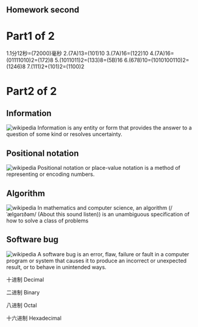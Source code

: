 Homework second
-
Part1 of 2
====
1.1分12秒=(72000)毫秒
2.(7A)13=(101)10
3.(7A)16=(122)10
4.(7A)16=(01111010)2=(172)8
5.(1011011)2=(133)8=(5B)16
6.(678)10=(1010100110)2=(1246)8
7.(111)2+(101)2=(1100)2

Part2 of 2
====



Information
-------  

![wikipedia](https://upload.wikimedia.org/wikipedia/commons/3/33/Wikipedia_in_binary.svg)
Information is any entity or form that provides the answer to a question of some kind or resolves uncertainty.


Positional notation
-------  

![wikipedia](https://en.wikipedia.org/wiki/Positional_notation#/media/File:Positional_notation_glossary-en.svg)
Positional notation or place-value notation is a method of representing or encoding numbers.


Algorithm
-------  

![wikipedia](https://en.wikipedia.org/wiki/Algorithm#/media/File:Euclid_flowchart.svg)
In mathematics and computer science, an algorithm (/ˈælɡərɪðəm/ (About this sound listen)) is an unambiguous specification of how to solve a class of problems


Software bug
-------  

![wikipedia](https://en.wikipedia.org/wiki/Software_bug#/media/File:H96566k.jpg)
A software bug is an error, flaw, failure or fault in a computer program or system that causes it to produce an incorrect or unexpected result, or to behave in unintended ways.



十进制    Decimal


二进制    Binary


八进制    Octal


十六进制  Hexadecimal
